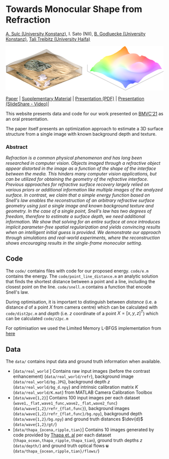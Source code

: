 

# Towards Monocular Shape from Refraction
[A. Sulc (University Konstanz)](https://sulcantonin.github.io), I. Sato (NII), [B. Godluecke (University Konstanz)](https://www.cvia.uni-konstanz.de/personen/prof-dr-bastian-goldluecke/), [Tali Treibitz (University Haifa)](https://www.viseaon.haifa.ac.il/)

![Teaser](https://raw.githubusercontent.com/sulcantonin/SfR-BMVC21/main/teaser.png)

[Paper](https://www.bmvc2021-virtualconference.com/assets/papers/0195.pdf) | [Supplementary Material](https://www.bmvc2021-virtualconference.com/assets/supp/0195_supp.zip) | [Presentation (PDF)](https://github.com/sulcantonin/SfR-BMVC21/blob/main/0195pres.pdf) | [Presentation (SlideShare - Video)](https://recorder-v3.slideslive.com/?share=54408&s=6d056038-5ccc-4d7f-b14f-562c14aef4e5)|

This website presents data and code for our work presented on [BMVC'21](https://bmvc2021.com/ "BMVC") as an oral presentation. 

The paper itself presents an optimization approach to estimate a 3D surface structure from a single image with known background depth and texture. 

### Abstract
*Refraction is a common physical phenomenon and has long been researched in computer vision. Objects imaged through a refractive object appear distorted in the image as a function of the shape of the interface between the media. This hinders many computer vision applications, but can be utilized for obtaining the geometry of the refractive interface. Previous approaches for refractive surface recovery largely relied on various priors or additional information like multiple images of the analyzed surface. In contrast, we claim that a simple energy function based on Snell's law enables the reconstruction of an arbitrary refractive surface geometry using just a single image and known background texture and geometry. In the case of a single point, Snell's law has two degrees of freedom, therefore to estimate a surface depth, we need additional information. We show that solving for an entire surface at once introduces implicit parameter-free spatial regularization and yields convincing results when an intelligent initial guess is provided. We demonstrate our approach through simulations and real-world experiments, where the reconstruction shows encouraging results in the single-frame monocular setting.*
## Code
The `code/` contains files with code for our proposed energy. `code/e.m` contains the energy. The `code/point_line_distance.m` an analytic solution that finds the shortest distance between a point and a line, including the closest point on the line. `code/snell.m` contains a function that encode Snell's law. 

During optimisation, it is important to distinguish between *distance* (i.e. a distance $d$ of a point $X$ from camera centre) which can be calculated with `code/dist2pc.m` and *depth* (i.e. $z$ coordinate of a point $X=[x,y,z]^T$) which can be calculated `code/z2pc.m`

For optimisation we used the Limited Memory L-BFGS implementation from [here](https://www.mathworks.com/matlabcentral/mlc-downloads/downloads/submissions/23245/versions/9/previews/fminlbfgs.m/index.html)
## Data
The `data/` contains input data and ground truth information when available. 

 - [`data/real_world` ] Contains raw input images (before the contrast enhancement) (`data/real_world/refr`), background image (`data/real_world/bg.JPG`), background depth $z$ (`data/real_world/bg_d.npy`) and intrinsic calibration matrix $K$ (`data/real_world/K.mat`) from MATLAB Camera Calibration Toolbox
 - [`data/wave{1,2}`] Contains 100 input images per each dataset (`wave1,_flat,wave1_func,wave2,_flat,wave2_func`)  (`data/wave{1,2}/refr_{flat,func}`), background images (`data/wave{1,2}/refr_{flat,func}/bg.npy`), background depth (`data/wave{1,2}/bg.npy`) and ground truth distances $\dev{d}$ (`data/wave{1,2}/gt/`)
 - [`data/thapa_{ocena,ripple,tian}`] Contains 10 images generated by code provided by [Thapa et. al](https://github.com/SimronThapa/FSRN-CVPR2020) per each dataset (`thapa_ocean,thapa_ripple,thapa_tian`), ground truth depths $z$ (`data/depth/`) and ground truth optical flows $\boldsymbol{u}$ (`data/thapa_{ocean,ripple,tian}/flows/`)

